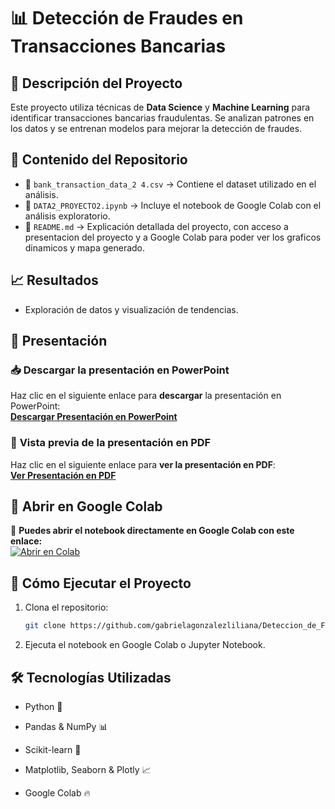 # 📊 Detección de Fraudes en Transacciones Bancarias

## 📝 Descripción del Proyecto
Este proyecto utiliza técnicas de **Data Science** y **Machine Learning** para identificar transacciones bancarias fraudulentas. Se analizan patrones en los datos y se entrenan modelos para mejorar la detección de fraudes.

## 📂 Contenido del Repositorio
- 📁 `bank_transaction_data_2 4.csv` → Contiene el dataset utilizado en el análisis.
- 📁 `DATA2_PROYECTO2.ipynb` → Incluye el notebook de Google Colab con el análisis exploratorio.
- 📄 `README.md` → Explicación detallada del proyecto, con acceso a presentacion del proyecto y a Google Colab para poder ver los graficos dinamicos y mapa generado.

## 📈 Resultados
- Exploración de datos y visualización de tendencias.


## 🎥 Presentación
### 📥 **Descargar la presentación en PowerPoint**  
Haz clic en el siguiente enlace para **descargar** la presentación en PowerPoint:  
[**Descargar Presentación en PowerPoint**](https://docs.google.com/presentation/d/1imePwsZoOPkmCZqVuSBZ3cz-3lO-Jnno/edit?usp=sharing&ouid=110788860585567342270&rtpof=true&sd=true)

### 📄 **Vista previa de la presentación en PDF**  
Haz clic en el siguiente enlace para **ver la presentación en PDF**:  
[**Ver Presentación en PDF**](https://drive.google.com/file/d/12EIYoljbtYkyXISYAXx6ndCASPMKmrLH/view?usp=sharing)



 
## 🚀 Abrir en Google Colab
📌 **Puedes abrir el notebook directamente en Google Colab con este enlace:**  
[![Abrir en Colab](https://colab.research.google.com/assets/colab-badge.svg)](https://colab.research.google.com/drive/16xIn82MVn4vUpQIsFMk_BFbyRppPt570?usp=sharing)


## 🚀 Cómo Ejecutar el Proyecto
1. Clona el repositorio:
   ```bash
   git clone https://github.com/gabrielagonzalezliliana/Deteccion_de_Fraudes.git

2. Ejecuta el notebook en Google Colab o Jupyter Notebook.



## 🛠 Tecnologías Utilizadas

- Python 🐍

- Pandas & NumPy 📊

- Scikit-learn 🤖

- Matplotlib, Seaborn & Plotly  📈

- Google Colab 🔥

